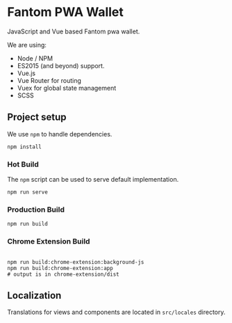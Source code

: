 # Fantom PWA Wallet

JavaScript and Vue based Fantom pwa wallet.

We are using:
* Node / NPM
* ES2015 (and beyond) support.
* Vue.js
* Vue Router for routing
* Vuex for global state management
* SCSS

## Project setup

We use `npm` to handle dependencies.

```shell
npm install
```

### Hot Build

The `npm` script can be used to serve default implementation.

```shell
npm run serve
```

### Production Build

```shell
npm run build
```

### Chrome Extension Build

```shell

npm run build:chrome-extension:background-js
npm run build:chrome-extension:app
# output is in chrome-extension/dist
```

## Localization

Translations for views and components are located in `src/locales` directory.

